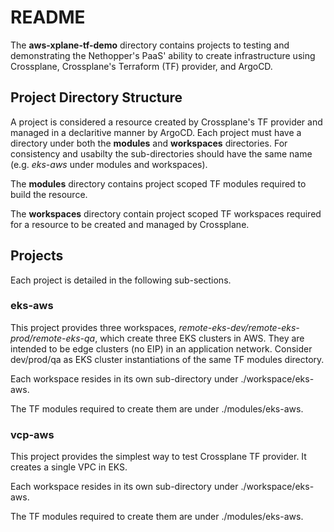 # README
The **aws-xplane-tf-demo** directory contains projects to testing and
demonstrating the Nethopper's PaaS' ability to create infrastructure using
Crossplane, Crossplane's Terraform (TF) provider, and ArgoCD.

## Project Directory Structure
A project is considered a resource created by Crossplane's TF provider and
managed in a declaritive manner by ArgoCD. Each project must have a directory
under both the **modules** and **workspaces** directories. For consistency and
usabilty the sub-directories should have the same name
(e.g. *eks-aws* under modules and workspaces).

The **modules** directory contains project scoped TF modules required to build
the resource.

The **workspaces** directory contain project scoped TF workspaces required for
a resource to be created and managed by Crossplane.


## Projects
Each project is detailed in the following sub-sections.

### eks-aws
This project provides three workspaces, *remote-eks-dev/remote-eks-prod/remote-eks-qa*,
which create three EKS clusters in AWS. They are intended to be edge clusters
(no EIP) in an application network. Consider dev/prod/qa as EKS cluster
instantiations of the same TF modules directory.

Each workspace resides in its own sub-directory under ./workspace/eks-aws.

The TF modules required to create them are under ./modules/eks-aws.

### vcp-aws
This project provides the simplest way to test Crossplane TF provider. It
creates a single VPC in EKS.

Each workspace resides in its own sub-directory under ./workspace/eks-aws. 

The TF modules required to create them are under ./modules/eks-aws.
